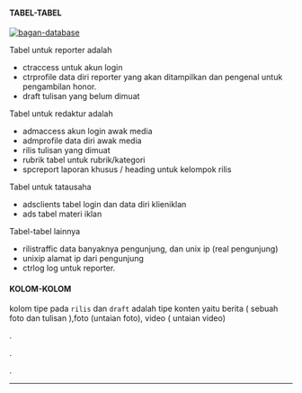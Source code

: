#### TABEL-TABEL

[ ![bagan-database](img/bagan-database.jpg) ](img/bagan-database.jpg)

Tabel untuk reporter adalah
- ctraccess   untuk akun login
- ctrprofile  data diri reporter yang akan ditampilkan dan pengenal untuk pengambilan honor.
- draft  tulisan yang belum dimuat

Tabel untuk redaktur adalah

- admaccess akun login awak media
- admprofile data diri awak media
- rilis tulisan yang dimuat 
- rubrik  tabel untuk rubrik/kategori
- spcreport laporan khusus / heading  untuk kelompok rilis 

Tabel untuk tatausaha
- adsclients tabel login dan data diri klieniklan
- ads tabel materi iklan

Tabel-tabel lainnya

- rilistraffic  data banyaknya pengunjung, dan unix ip (real pengunjung)
- unixip  alamat ip dari pengunjung
- ctrlog log untuk reporter.


#### KOLOM-KOLOM

kolom tipe pada `rilis` dan `draft` adalah tipe konten yaitu berita ( sebuah foto dan tulisan ),foto (untaian foto), video ( untaian video)  

.

.

.

---



